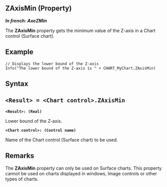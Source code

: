 


## ZAxisMin (Property)

***In french: AxeZMin***
	



<a name="XUse"></a>
<a name="Use"></a>
<a name="description"></a>
The **ZAxisMin** property gets the minimum value of the Z-axis in a Chart control (Surface chart).
<a name="Example1"></a>
<a name="sample_code"></a>

## Example


```wl
// Displays the lower bound of the Z-axis
Info("The lower bound of the Z-axis is " + CHART_MyChart.ZAxisMin)
```

<a name="XSYNTAX"></a>
<a name="SYNTAX1"></a>

## Syntax

`<Result> = <Chart control>.ZAxisMin`
---

**`<Result>: (Real)`**

Lower bound of the Z-axis.

**`<Chart control>: (Control name)`**

Name of the Chart control (Surface chart) to be used.  



<a name="NOTE0"></a>
<a name="NOTE0_1"></a>

## Remarks
The **ZAxisMin** property can only be used on Surface charts. This property cannot be used on charts displayed in windows, Image controls or other types of charts. 


